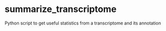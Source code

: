 # summarize_transcriptome
Python script to get useful statistics from a transcriptome and its annotation
